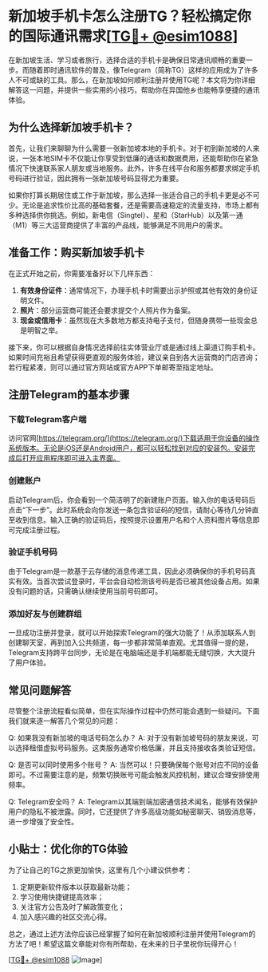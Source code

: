 # 新加坡手机卡怎么注册TG？轻松搞定你的国际通讯需求[[TG💪+ @esim1088](https://t.me/s/esim1088)]

在新加坡生活、学习或者旅行，选择合适的手机卡是确保日常通讯顺畅的重要一步。而随着即时通讯软件的普及，像Telegram（简称TG）这样的应用成为了许多人不可或缺的工具。那么，在新加坡如何顺利注册并使用TG呢？本文将为你详细解答这一问题，并提供一些实用的小技巧，帮助你在异国他乡也能畅享便捷的通讯体验。

## 为什么选择新加坡手机卡？

首先，让我们来聊聊为什么需要一张新加坡本地的手机卡。对于初到新加坡的人来说，一张本地SIM卡不仅能让你享受到低廉的通话和数据费用，还能帮助你在紧急情况下快速联系家人朋友或当地服务。此外，许多在线平台和服务都要求绑定手机号码进行验证，因此拥有一张新加坡号码显得尤为重要。

如果你打算长期居住或工作于新加坡，那么选择一张适合自己的手机卡更是必不可少。无论是追求性价比高的基础套餐，还是需要高速稳定的流量支持，市场上都有多种选择供你挑选。例如，新电信（Singtel）、星和（StarHub）以及第一通（M1）等三大运营商提供了丰富的产品线，能够满足不同用户的需求。

## 准备工作：购买新加坡手机卡

在正式开始之前，你需要准备好以下几样东西：

1. **有效身份证件**：通常情况下，办理手机卡时需要出示护照或其他有效的身份证明文件。
2. **照片**：部分运营商可能还会要求提交个人照片作为备案。
3. **现金或信用卡**：虽然现在大多数地方都支持电子支付，但随身携带一些现金总是明智之举。

接下来，你可以根据自身情况选择前往实体营业厅或是通过线上渠道订购手机卡。如果时间充裕且希望获得更直观的服务体验，建议亲自到各大运营商的门店咨询；若行程紧凑，则可以通过官方网站或官方APP下单邮寄至指定地址。

## 注册Telegram的基本步骤

### 下载Telegram客户端

访问官网[https://telegram.org/](https://telegram.org/)下载适用于你设备的操作系统版本。无论是iOS还是Android用户，都可以轻松找到对应的安装包。安装完成后打开应用程序即可进入主界面。

### 创建账户

启动Telegram后，你会看到一个简洁明了的新建账户页面。输入你的电话号码后点击“下一步”。此时系统会向你发送一条包含验证码的短信，请耐心等待几分钟直至收到信息。输入正确的验证码后，按照提示设置用户名和个人资料图片等信息即可完成注册过程。

### 验证手机号码

由于Telegram是一款基于云存储的消息传递工具，因此必须确保你的手机号码真实有效。当首次尝试登录时，平台会自动检测该号码是否已被其他设备占用。如果没有问题的话，只需确认继续使用当前号码即可。

### 添加好友与创建群组

一旦成功注册并登录，就可以开始探索Telegram的强大功能了！从添加联系人到创建聊天室，再到加入公共频道，每一步都非常简单直观。尤其值得一提的是，Telegram支持跨平台同步，无论是在电脑端还是手机端都能无缝切换，大大提升了用户体验。

## 常见问题解答

尽管整个注册流程看似简单，但在实际操作过程中仍然可能会遇到一些疑问。下面我们就来逐一解答几个常见的问题：

Q: 如果我没有新加坡的电话号码怎么办？
A: 对于没有新加坡号码的朋友来说，可以选择租借虚拟号码服务。这类服务通常价格低廉，并且支持接收各类验证短信。

Q: 是否可以同时使用多个账号？
A: 当然可以！只要确保每个账号对应不同的设备即可。不过需要注意的是，频繁切换账号可能会触发风控机制，建议合理安排使用频率。

Q: Telegram安全吗？
A: Telegram以其端到端加密通信技术闻名，能够有效保护用户的隐私不被泄露。同时，它还提供了许多高级功能如秘密聊天、销毁消息等，进一步增强了安全性。

## 小贴士：优化你的TG体验

为了让自己的TG之旅更加愉快，这里有几个小建议供参考：

1. 定期更新软件版本以获取最新功能；
2. 学习使用快捷键提高效率；
3. 关注官方公告及时了解政策变化；
4. 加入感兴趣的社区交流心得。

总之，通过上述方法你应该已经掌握了如何在新加坡顺利注册并使用Telegram的方法了吧！希望这篇文章能对你有所帮助，在未来的日子里祝你玩得开心！

[[TG💪+ @esim1088](https://t.me/s/esim1088) ![Image](https://i.postimg.cc/4NQfJmqS/Snipaste-2025-05-13-00-14-12.png)]